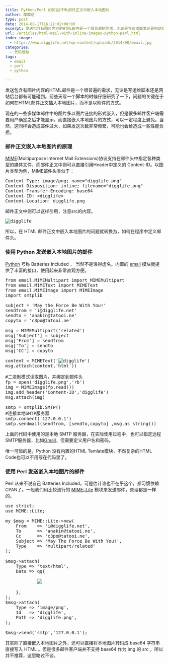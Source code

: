 ```yaml
---
title: Python/Perl 如何在HTML邮件正文中嵌入本地图片
author: 摩摩诘
type: post
date: 2014-08-17T16:21:02+00:00
excerpt: 发送包含有图片内容的HTML邮件是一个很普遍的需求，无论是写运维脚本还是网站后台都有可能碰到。前些天写一个脚本的时候仔细研究了一下，问题的关键在于如何在HTML邮件正文插入本地图片，而不是以附件的方式。
url: /articles/html-mail-with-inline-images-python-perl.html
index_image:
  - https://www.digglife.net/wp-content/uploads/2014/08/email.jpg
categories:
  - 代码卷轴
tags:
  - email
  - perl
  - python

---
```

发送包含有图片内容的HTML邮件是一个很普遍的需求，无论是写运维脚本还是网站后台都有可能碰到。前些天写一个脚本的时候仔细研究了一下，问题的关键在于如何在HTML邮件正文插入本地图片，而不是以附件的方式。

现在的一些多媒体邮件中的图片多以图片链接的形式嵌入，但是很多邮件客户端需要用户确定之后才能显示，而直接嵌入本地图片的方式，可以一定程度上避免。当然，这同样会造成邮件过大，如果发送次数非常频繁，可能也会给造成一些性能负担。
  
<!--more-->

### 邮件正文嵌入本地图片的原理

<a href="http://en.wikipedia.org/wiki/MIME#MIME_headers" title="MIME Wiki" target="_blank">MIME</a>(Multipurpose Internet Mail Extensions)协议支持在邮件头中指定各种类型的媒体文件，而邮件正文中则可以直接引用Header中定义的 Content-ID。以图片类型为例，MIME邮件头类似于：

<pre lang="html" line="1" highlight="4">Content-Type: image/png; name="digglife.png"
Content-Disposition: inline; filename="digglife.png"
Content-Transfer-Encoding: base64
Content-ID: &lt;digglife>
Content-Location: digglife.png
</pre>

邮件正文中则可以这样引用，注意src的内容。

<pre lang="html" line="1"><img src="http://digglife.qiniudn.com/qiniu/3851/image/0ee02217f49ca9475c28e137f414a71f.jpg" alt="digglife" />
</pre>

所以，在 HTML 邮件正文中嵌入本地图片的问题就转换为，如何在程序中定义邮件头。

### 使用 Python 发送嵌入本地图片的邮件

[Python][1] 号称 Batteries Included ， 当然不是浪得虚名。内置的 <a href="https://docs.python.org/2/library/email.html" title="Python内置email模块" target="_blank">email</a> 模块就提供了丰富的接口，使用起来非常直观方便。 

<pre lang='python' line="1">from email.MIMEMultipart import MIMEMultipart
from email.MIMEText import MIMEText
from email.MIMEImage import MIMEImage
import smtplib

subject = 'May the Force Be With You!'
sendfrom = 'i@digglife.net'
sendto = 'anakin@tatooi.ne'
copyto = 'c3po@tatooi.ne'

msg = MIMEMultipart('related')
msg['Subject'] = subject
msg['From'] = sendfrom
msg['To'] = sendto
msg['CC'] = copyto

content = MIMEText('<img src="http://digglife.qiniudn.com/qiniu/3851/image/0ee02217f49ca9475c28e137f414a71f.jpg" alt="digglife" />')
msg.attach(content,'html'))

#二进制模式读取图片，并绑定到邮件头
fp = open('digglife.png','rb')
img = MIMEImage(fp.read())
img.add_header('Content-ID','digglife')
msg.attach(img)

smtp = smtplib.SMTP()
#连接本地SMTP服务器
smtp.connect('127.0.0.1')
smtp.sendmail(sendfrom, [sendto,copyto] ,msg.as_string())
</pre>

上面的代码中使用的是本地 SMTP 服务器，在实际使用过程中，也可以指定远程SMTP服务器，比如[Gmail][2]，但需要定义用户名和密码。

唯一可惜的是，Python 没有内置的HTML Temlate模块，不然复杂的HTML Code也可以不用写在代码里了。

### 使用 Perl 发送嵌入本地图片的邮件

Perl 从来不说自己 Batteries Included，可是估计谁也不在乎这个，都习惯依赖CPAN了。一般我们用比较流行的 <a href="http://search.cpan.org/~rjbs/MIME-Lite-3.030/lib/MIME/Lite.pm" title="MIME::Lite模块" target="_blank">MIME::Lite</a> 模块来发送邮件，原理都是一样的。

<pre lang="perl" line="1">use strict;
use MIME::Lite;

my $msg = MIME::Lite->new(
    From    => 'i@digglife.net',
    To      => 'anakin@tatooi.ne',
    Cc      => 'c3po@tatooi.ne',
    Subject => 'May The Force Be With You!',
    Type    => 'multipart/related'
);

$msg->attach(
    Type => 'text/html',
    Data => qq{
        
            <img src="http://digglife.qiniudn.com/qiniu/3851/image/0ee02217f49ca9475c28e137f414a71f.jpg" />
        
    },
);
$msg->attach(
    Type => 'image/png',
    Id   => 'digglife',
    Path => 'digglife.png',
);

$msg->send('smtp','127.0.0.1');
</pre>

其实除了直接嵌入本地图片之外，还可以直接将本地图片转码成 base64 字符串直接写入 HTML 。但是很多邮件客户端并不支持 base64 作为 img 的 src ，所以并不推荐，这里略过不谈。

 [1]: https://www.digglife.net/articles/tag/python "Python相关文章"
 [2]: https://www.digglife.net/articles/tag/gmail "Gmail相关文章"
